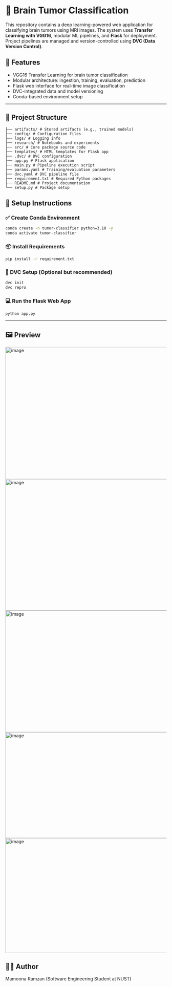 # 🧠 Brain Tumor Classification

This repository contains a deep learning-powered web application for classifying brain tumors using MRI images. The system uses **Transfer Learning with VGG16**, modular ML pipelines, and **Flask** for deployment. Project pipelines are managed and version-controlled using **DVC (Data Version Control)**.

## 🚀 Features

- VGG16 Transfer Learning for brain tumor classification
- Modular architecture: ingestion, training, evaluation, prediction
- Flask web interface for real-time image classification
- DVC-integrated data and model versioning
- Conda-based environment setup

---

## 📁 Project Structure

```
├── artifacts/ # Stored artifacts (e.g., trained models)
├── config/ # Configuration files
├── logs/ # Logging info
├── research/ # Notebooks and experiments
├── src/ # Core package source code
├── templates/ # HTML templates for Flask app
├── .dvc/ # DVC configuration
├── app.py # Flask application
├── main.py # Pipeline execution script
├── params.yaml # Training/evaluation parameters
├── dvc.yaml # DVC pipeline file
├── requirement.txt # Required Python packages
├── README.md # Project documentation
└── setup.py # Package setup
```
## 🧪 Setup Instructions

### ✅ Create Conda Environment

```bash
conda create -n tumor-classifier python=3.10 -y
conda activate tumor-classifier
```
### 📦 Install Requirements

```bash
pip install -r requirement.txt
```
### 💾 DVC Setup (Optional but recommended)

```bash
dvc init
dvc repro
```
### 💻 Run the Flask Web App

```bash
python app.py
```
---
## 🖼️ Preview
<img width="947" height="413" alt="image" src="https://github.com/user-attachments/assets/d5b18cd7-9197-4c4e-80ef-ea40c8870401" />
<img width="947" height="411" alt="image" src="https://github.com/user-attachments/assets/49c14922-cd53-4b02-b858-147e6658e982" />
<img width="941" height="380" alt="image" src="https://github.com/user-attachments/assets/8ab2bcb6-eba0-4d5d-8fd7-5d7afc80195f" />
<img width="938" height="331" alt="image" src="https://github.com/user-attachments/assets/b9b588bc-6346-4802-bdd1-2c5141bd06ec" />
<img width="946" height="359" alt="image" src="https://github.com/user-attachments/assets/87e19335-14af-4494-8285-8df9c411a489" />

## 🙋‍♀️ Author
Mamoona Ramzan
(Software Engineering Student at NUST)
